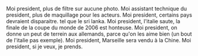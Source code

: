 Moi president, plus de filtre sur aucune photo.
Moi assistant technique du president, plus de maquillage pour les acteurs.
Moi president, certains pays devraient disparaitre. tel que le sri lanka.
Moi president, l'italie saute, la finale de la coupe du monde de 2006 est honteuse.
Moi president, on donne un peut de terrein aux allemands, parce qu'on les aime bien (un bout de l'italie pas exemple).
Moi president, Marseille sera vendu à la Chine.
Moi president, si je veux, je prends.